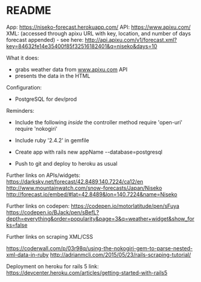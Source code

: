 # README

App: https://niseko-forecast.herokuapp.com/
API: https://www.apixu.com/
XML: (accessed through apixu URL with key, location, and number of days forecast appended) - see here: http://api.apixu.com/v1/forecast.xml?key=84632fe14e35400f85f32516182401&q=niseko&days=10

What it does: 
- grabs weather data from www.apixu.com API 
- presents the data in the HTML


Configuration:
- PostgreSQL for dev/prod

Reminders:
- Include the following *inside* the controller method 
require 'open-uri'
require 'nokogiri'

- Include ruby '2.4.2' in gemfile

- Create app with rails new appName --database=postgresql

- Push to git and deploy to heroku as usual

Further links on APIs/widgets:
https://darksky.net/forecast/42.8489,140.7224/ca12/en
http://www.mountainwatch.com/snow-forecasts/Japan/Niseko
http://forecast.io/embed/#lat=42.8489&lon=140.7224&name=Niseko

Further links on codepen:
https://codepen.io/motorlatitude/pen/sFuya
https://codepen.io/BJack/pen/sBefL?depth=everything&order=popularity&page=3&q=weather+widget&show_forks=false

Further links on scraping XML/CSS

https://coderwall.com/p/03r98q/using-the-nokogiri-gem-to-parse-nested-xml-data-in-ruby
http://adrianmcli.com/2015/05/23/rails-scraping-tutorial/

Deployment on heroku for rails 5 link:
https://devcenter.heroku.com/articles/getting-started-with-rails5

